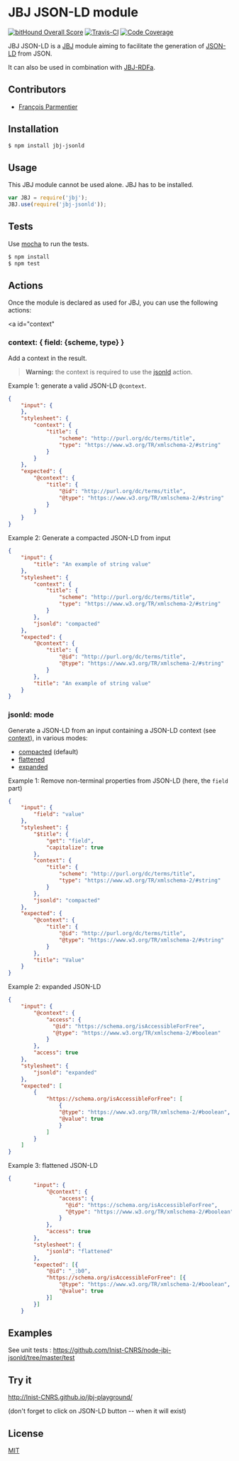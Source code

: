 # JBJ JSON-LD module

[![bitHound Overall Score](https://www.bithound.io/github/Inist-CNRS/node-jbj-jsonld/badges/score.svg)](https://www.bithound.io/github/Inist-CNRS/node-jbj-jsonld)
[![Travis-CI](https://img.shields.io/travis/Inist-CNRS/node-jbj-jsonld.svg "Travis-CI")](https://travis-ci.org/Inist-CNRS/node-jbj-jsonld)
[![Code Coverage](https://img.shields.io/codecov/c/github/Inist-CNRS/node-jbj-jsonld.svg "Code Coverage")](https://codecov.io/github/Inist-CNRS/node-jbj-jsonld)

JBJ JSON-LD is a [JBJ](https://github.com/Inist-CNRS/node-jbj) module aiming to
facilitate the generation of [JSON-LD](http://json-ld.org/) from JSON.

It can also be used in combination with
[JBJ-RDFa](https://github.com/Inist-CNRS/node-jbj-rdfa).

## Contributors

  * [François Parmentier](https://github.com/parmentf)

## Installation

```bash
$ npm install jbj-jsonld
```

## Usage

This JBJ module cannot be used alone. JBJ has to be installed.

```js
var JBJ = require('jbj');
JBJ.use(require('jbj-jsonld'));
```

## Tests

Use [mocha](https://github.com/visionmedia/mocha) to run the tests.

```bash
$ npm install
$ npm test
```

## Actions

Once the module is declared as used for JBJ, you can use the following actions:

<a id="context"</a>
### context: { field: {scheme, type} }

Add a context in the result.

> **Warning:** the context is required to use the [jsonld](#jsonld) action.

Example 1: generate a valid JSON-LD `@context`.
```json
{
    "input": {
    },
    "stylesheet": {
        "context": {
            "title": {
                "scheme": "http://purl.org/dc/terms/title",
                "type": "https://www.w3.org/TR/xmlschema-2/#string"
            }
        }
    },
    "expected": {
        "@context": {
            "title": {
                "@id": "http://purl.org/dc/terms/title",
                "@type": "https://www.w3.org/TR/xmlschema-2/#string"
            }
        }
    }
}
```

Example 2: Generate a compacted JSON-LD from input
```json
{
    "input": {
        "title": "An example of string value"
    },
    "stylesheet": {
        "context": {
            "title": {
                "scheme": "http://purl.org/dc/terms/title",
                "type": "https://www.w3.org/TR/xmlschema-2/#string"
            }
        },
        "jsonld": "compacted"
    },
    "expected": {
        "@context": {
            "title": {
                "@id": "http://purl.org/dc/terms/title",
                "@type": "https://www.w3.org/TR/xmlschema-2/#string"
            }
        },
        "title": "An example of string value"
    }
}
```

<a id="jsonld"></a>
### jsonld: mode

Generate a JSON-LD from an input containing a JSON-LD context (see
[context](#context)), in various modes:

- [compacted](http://json-ld.org/spec/latest/json-ld/#compacted-document-form) (default)
- [flattened](http://json-ld.org/spec/latest/json-ld/#flattened-document-form)
- [expanded](http://json-ld.org/spec/latest/json-ld/#expanded-document-form )

Example 1: Remove non-terminal properties from JSON-LD (here, the `field` part)
```json
{
    "input": {
        "field": "value"
    },
    "stylesheet": {
        "$title": {
            "get": "field",
            "capitalize": true
        },
        "context": {
            "title": {
                "scheme": "http://purl.org/dc/terms/title",
                "type": "https://www.w3.org/TR/xmlschema-2/#string"
            }
        },
        "jsonld": "compacted"
    },
    "expected": {
        "@context": {
            "title": {
                "@id": "http://purl.org/dc/terms/title",
                "@type": "https://www.w3.org/TR/xmlschema-2/#string"
            }
        },
        "title": "Value"
    }
}
```

Example 2: expanded JSON-LD
```json
{
    "input": {
        "@context": {
            "access": {
              "@id": "https://schema.org/isAccessibleForFree",
              "@type": "https://www.w3.org/TR/xmlschema-2/#boolean"
            }
        },
        "access": true
    },
    "stylesheet": {
        "jsonld": "expanded"
    },
    "expected": [
        {
            "https://schema.org/isAccessibleForFree": [
                {
                "@type": "https://www.w3.org/TR/xmlschema-2/#boolean",
                "@value": true
                }
            ]
        }
    ]
}
```

Example 3: flattened JSON-LD
```json
{
        "input": {
            "@context": {
                "access": {
                  "@id": "https://schema.org/isAccessibleForFree",
                  "@type": "https://www.w3.org/TR/xmlschema-2/#boolean"
                }
            },
            "access": true
        },
        "stylesheet": {
            "jsonld": "flattened"
        },
        "expected": [{
            "@id": "_:b0",
            "https://schema.org/isAccessibleForFree": [{
                "@type": "https://www.w3.org/TR/xmlschema-2/#boolean",
                "@value": true
            }]
        }]
    }
```

## Examples

See unit tests : https://github.com/Inist-CNRS/node-jbj-jsonld/tree/master/test


## Try it

http://Inist-CNRS.github.io/jbj-playground/

(don't forget to click on JSON-LD button -- when it will exist)

## License

[MIT](https://github.com/Inist-CNRS/node-jbj-jsonld/blob/master/LICENSE)

